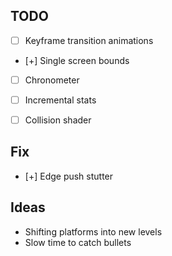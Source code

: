 ## TODO

- [ ] Keyframe transition animations
- [+] Single screen bounds
- [ ] Chronometer
- [ ] Incremental stats

- [ ] Collision shader

## Fix

- [+] Edge push stutter

## Ideas

* Shifting platforms into new levels
* Slow time to catch bullets
